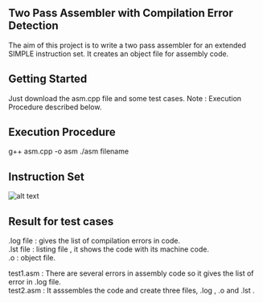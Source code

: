 ## Two Pass Assembler with Compilation Error Detection

The aim of this project is to write a two pass assembler for an extended SIMPLE
instruction set. It creates an object file for assembly code.

## Getting Started

Just download the asm.cpp file and some test cases.
Note : Execution Procedure described below.

## Execution Procedure

g++ asm.cpp -o asm
./asm filename

## Instruction Set
![alt text](https://github.com/SriyansK/Two-Pass-Assembler/blob/master/Images/img1.jpg)

## Result for test cases

.log file : gives the list of compilation errors in code. <br />
.lst file : listing file , it shows the code with its machine code. <br />
.o : object file.<br/>

test1.asm : There are several errors in assembly code so it gives the list of error in .log file.<br />
test2.asm : It asssembles the code and create three files, .log , .o and .lst . <br />
